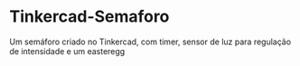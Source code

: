 # Tinkercad-Semaforo
Um semáforo criado no Tinkercad, com timer, sensor de luz para regulação de intensidade e um easteregg
